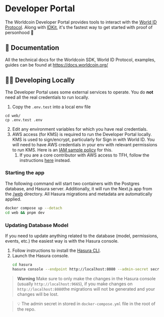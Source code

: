 <a href="https://developer.worldcoin.org">
  <img src="https://raw.githubusercontent.com/worldcoin/world-id-docs/main/public/images/shared-readme/readme-header.png" alt="" />
</a>

# Developer Portal

The Worldcoin Developer Portal provides tools to interact with the [World ID Protocol](https://worldcoin.org/world-id). Along with [IDKit](https://github.com/worldcoin/idkit-js), it's the fastest way to get started with proof of personhood 🚀

## 📄 Documentation

All the technical docs for the Worldcoin SDK, World ID Protocol, examples, guides can be found at https://docs.worldcoin.org/

## 🧑‍💻 Developing Locally

The Developer Portal uses some external services to operate. You do **not** need all the real credentials to run locally.

1. Copy the `.env.test` into a local env file

```
cd web/
cp .env.test .env
```

2. Edit any environment variables for which you have real credentials.
3. AWS access (for KMS) is required to run the Developer Portal locally. KMS is used to sign/encrypt, particularly for Sign in with World ID. You will need to have AWS credentials in your env with relevant permissions to run KMS. Here is an [IAM sample policy](aws-role-sample-policy.json) for this.
   1. If you are a core contributor with AWS access to TFH, follow the instructions [here](https://github.com/worldcoin/developer-portal-deployment#local-development) instead.

### Starting the app

The following command will start two containers with the Postgres database, and Hasura server. Additionally, it will run the Next.js app from the [/web](./web) directory. All Hasura migrations and metadata are automatically applied.

```bash
docker compose up --detach
cd web && pnpm dev
```

### Updating Database Model

If you need to update anything related to the database (model, permissions, events, etc.) the easiest way is with the Hasura console.

1. Follow instructions to install the [Hasura CLI](https://hasura.io/docs/latest/graphql/core/hasura-cli/install-hasura-cli/).
2. Launch the Hasura console.
   ```bash
   cd hasura
   hasura console --endpoint http://localhost:8080 --admin-secret secret!
   ```

> **Warning** Make sure to only make the changes in the Hasura console (usually `http://localhost:9665`), if you make changes on `http://localhost:8080`the migrations will not be generated and your changes will be lost.

> 💡 The admin secret in stored in `docker-compose.yml` file in the root of the repo.
